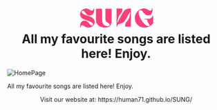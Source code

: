 # <div align="center"><img src="https://raw.githubusercontent.com/human71/SUNG/main/img/logo.png" alt="SUNG" width="180"/><br>All my favourite songs are listed here! Enjoy.</div>

![HomePage](https://user-images.githubusercontent.com/55135657/188446021-80aec522-881a-43cb-b956-319918d20105.png)

All my favourite songs are listed here! Enjoy.
<div align="center">Visit our website at: https://human71.github.io/SUNG/ </div>
